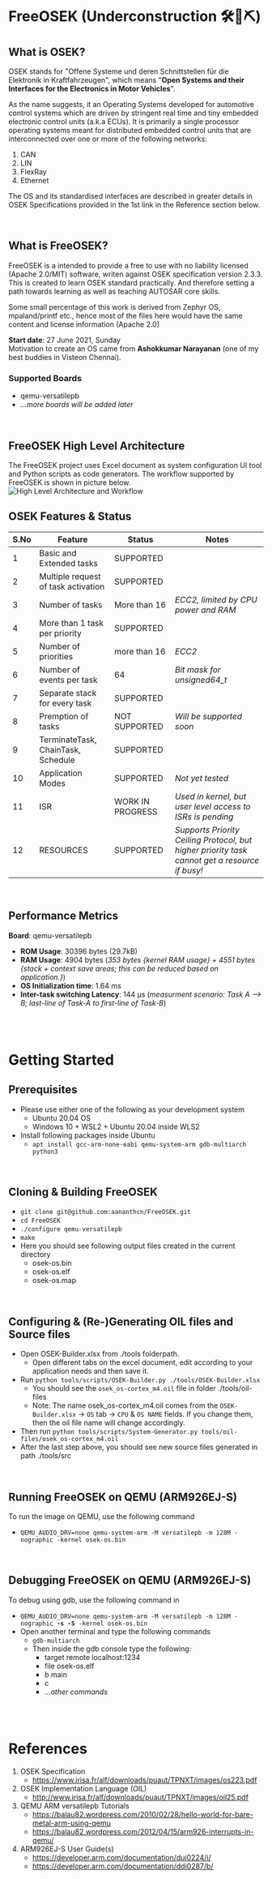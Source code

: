 FreeOSEK (Underconstruction 🛠🔧⛏)
========
What is OSEK?
-------------
OSEK stands for "Offene Systeme und deren Schnittstellen für die Elektronik in Kraftfahrzeugen", which means "**Open Systems and their Interfaces for the Electronics in Motor Vehicles**". 

As the name suggests, it an Operating Systems developed for automotive control systems which are driven by stringent real time and tiny embedded electronic control units (a.k.a ECUs). It is primarily a single processor operating systems meant for distributed embedded control units that are interconnected over one or more of the following networks:
 1. CAN
 2. LIN
 3. FlexRay
 4. Ethernet

The OS and its standardised interfaces are described in greater details in OSEK Specifications provided in the 1st link in the Reference section below.

<br>

What is FreeOSEK?
-----------------

FreeOSEK is a intended to provide a free to use with no liability licensed (Apache 2.0/MIT) software, writen against OSEK specification version 2.3.3. This is created to learn OSEK standard practically. And therefore setting a path towards learning as well as teaching AUTOSAR core skills.

Some small percentage of this work is derived from Zephyr OS, mpaland/printf etc., hence most of the files here would have the same content and license information (Apache 2.0)

**Start date**: 27 June 2021, Sunday<br>
Motivation to create an OS came from **Ashokkumar Narayanan** (one of my best buddies in Visteon Chennai).

### Supported Boards
 * qemu-versatilepb
 * *...more boards will be added later*

<br>

FreeOSEK High Level Architecture
---
The FreeOSEK project uses Excel document as system configuration UI tool and Python scripts as code generators. The workflow supported by FreeOSEK is shown in picture below.
![High Level Architecture and Workflow](https://github.com/aananthcn/FreeOSEK/blob/main/doc/workflow.png)

OSEK Features & Status
---
S.No | Feature | Status | Notes |
---  | ---     | ---    | ---   |
1 | Basic and Extended tasks | SUPPORTED | |
2 | Multiple request of task activation | SUPPORTED | |
3 | Number of tasks | More than 16 | *ECC2, limited by CPU power and RAM* |
4 | More than 1 task per priority | SUPPORTED | |
5 | Number of priorities | more than 16 | *ECC2* |
6 | Number of events per task | 64 | *Bit mask for unsigned64_t* |
7 | Separate stack for every task | SUPPORTED | |
8 | Premption of tasks | NOT SUPPORTED | *Will be supported soon* |
9 | TerminateTask, ChainTask, Schedule | SUPPORTED | |
10 | Application Modes | SUPPORTED | *Not yet tested* |
11 | ISR | WORK IN PROGRESS | *Used in kernel, but user level access to ISRs is pending* |
12 | RESOURCES | SUPPORTED | *Supports Priority Ceiling Protocol, but higher priority task cannot get a resource if busy!* |

<br>

Performance Metrics
---
**Board**: qemu-versatilepb
 * **ROM Usage**: 30396 bytes (29.7kB)
 * **RAM Usage**: 4904 bytes (*353 bytes {kernel RAM usage} + 4551 bytes {stack + context save areas; this can be reduced based on application.}*)
 * **OS Initialization time**: 1.64 ms
 * **Inter-task switching Latency**: 144 µs (*measurment scenario: Task A --> B; last-line of Task-A to first-line of Task-B*)

<br><br>

Getting Started
===

Prerequisites
----
 * Please use either one of the following as your development system
   * Ubuntu 20.04 OS
   * Windows 10 + WSL2 + Ubuntu 20.04 inside WLS2
 * Install following packages inside Ubuntu
   * `apt install gcc-arm-none-eabi qemu-system-arm gdb-multiarch python3`

<br>

Cloning & Building FreeOSEK
---
* `git clone git@github.com:aananthcn/FreeOSEK.git`
* `cd FreeOSEK`
* `./configure qemu-versatilepb`
* `make`
* Here you should see following output files created in the current directory
  * osek-os.bin
  * osek-os.elf
  * osek-os.map

<br>


Configuring & (Re-)Generating OIL files and Source files
---
* Open OSEK-Builder.xlsx from ./tools folderpath.
  * Open different tabs on the excel document, edit according to your application needs and then save it.
* Run `python tools/scripts/OSEK-Builder.py ./tools/OSEK-Builder.xlsx`
  * You should see the `osek_os-cortex_m4.oil` file in folder ./tools/oil-files
  * Note: The name osek_os-cortex_m4.oil comes from the `OSEK-Builder.xlsx` -> `OS` tab -> `CPU` & `OS NAME` fields. If you change them, then the oil file name will change accordingly.
* Then run `python tools/scripts/System-Generator.py tools/oil-files/osek_os-cortex_m4.oil`
* After the last step above, you should see new source files generated in path ./tools/src

<br>

Running FreeOSEK on QEMU (ARM926EJ-S)
----
To run the image on QEMU, use the following command
* `QEMU_AUDIO_DRV=none qemu-system-arm -M versatilepb -m 128M -nographic -kernel osek-os.bin`

<br>

Debugging FreeOSEK on QEMU (ARM926EJ-S)
----
To debug using gdb, use the following command in 
* `QEMU_AUDIO_DRV=none qemu-system-arm -M versatilepb -m 128M -nographic `**`-s -S`**` -kernel osek-os.bin`
* Open another terminal and type the following commands
  * `gdb-multiarch`
  * Then inside the gdb console type the following:
    * target remote localhost:1234
    * file osek-os.elf
    * b main
    * c
    * *...other commands*

<br><br>

References
==========
1. OSEK Specification
   * https://www.irisa.fr/alf/downloads/puaut/TPNXT/images/os223.pdf
2. OSEK Implementation Language (OIL)
   * http://www.irisa.fr/alf/downloads/puaut/TPNXT/images/oil25.pdf
3. QEMU ARM versatilepb Tutorials
   * https://balau82.wordpress.com/2010/02/28/hello-world-for-bare-metal-arm-using-qemu
   * https://balau82.wordpress.com/2012/04/15/arm926-interrupts-in-qemu/
4. ARM926EJ-S User Guide(s)
   * https://developer.arm.com/documentation/dui0224/i/
   * https://developer.arm.com/documentation/ddi0287/b/

